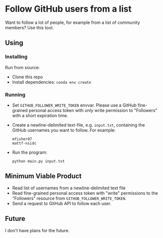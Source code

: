 # Follow GitHub users from a list

Want to follow a lot of people, for example from a list of community members? Use this
tool.


## Using

### Installing

Run from source:

* Clone this repo
* Install dependencies: `conda env create`


### Running

* Set `GITHUB_FOLLOWER_WRITE_TOKEN` envvar. Please use a GitHub fine-grained personal
  access token with _only_ write permission to "Followers" with a short expiration time.

* Create a newline-delimited text-file, e.g. `input.txt`, containing the GitHub
  usernames you want to follow. For example:

  ```
  mfisher87
  mattf-nsidc
  ```

* Run the program:

  ```
  python main.py input.txt
  ```


## Minimum Viable Product

* Read list of usernames from a newline-delimited text file
* Read fine-grained personal access token with "write" permissions to the "Followers"
  resource from `GITHUB_FOLLOWER_WRITE_TOKEN`.
* Send a request to GitHub API to follow each user.


## Future

I don't have plans for the future.
